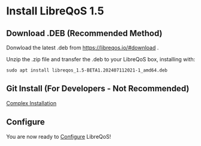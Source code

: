 # Install LibreQoS 1.5

## Download .DEB (Recommended Method)

Donwload the latest .deb from https://libreqos.io/#download .

Unzip the .zip file and transfer the .deb to your LibreQoS box, installing with:
```
sudo apt install libreqos_1.5-BETA1.202407112021-1_amd64.deb
```

## Git Install (For Developers - Not Recommended)

[Complex Installation](../TechnicalDocs/git-install.md)

## Configure

You are now ready to [Configure](./configuration.md) LibreQoS!
